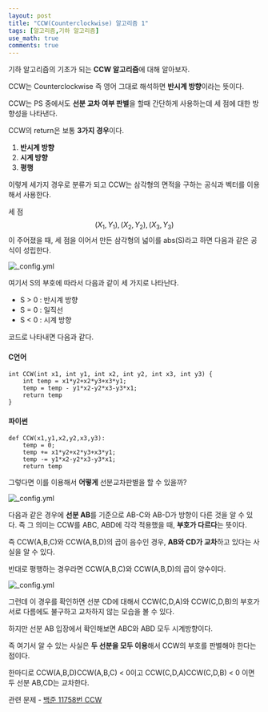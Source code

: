 ```yaml
---
layout: post
title: "CCW(Counterclockwise) 알고리즘 1"
tags: [알고리즘,기하 알고리즘]
use_math: true
comments: true
---
```


기하 알고리즘의 기초가 되는 **CCW 알고리즘**에 대해 알아보자.

CCW는 Counterclockwise 즉 영어 그대로 해석하면 **반시계 방향**이라는 뜻이다. 

CCW는 PS 중에서도 **선분 교차 여부 판별**을 할때 간단하게 사용하는데 세 점에 대한 방향성을 나타낸다.

CCW의 return은 보통 **3가지 경우**이다.

1. **반시계 방향**
2. **시계 방향**
3. **평행**

이렇게 세가지 경우로 분류가 되고 CCW는 삼각형의 면적을 구하는 공식과 벡터를 이용해서 사용한다.

세 점$$(X_{1}, Y_{1}), (X_{2}, Y_{2}), (X_{3}, Y_{3}) $$이 주어졌을 때, 세 점을 이어서 만든 삼각형의 넓이를 abs(S)라고 하면 다음과 같은 공식이 성립한다.

![_config.yml]({{site.baseurl}}/images/ccw/0707-1.gif)

여기서 S의 부호에 따라서 다음과 같이 세 가지로 나타난다.

* S > 0 : 반시계 방향
* S = 0 : 일직선
* S < 0 : 시계 방향

코드로 나타내면 다음과 같다.

#### C언어

	int CCW(int x1, int y1, int x2, int y2, int x3, int y3) {
    	int temp = x1*y2+x2*y3+x3*y1;
    	temp = temp - y1*x2-y2*x3-y3*x1;
        return temp
    }

#### 파이썬

	def CCW(x1,y1,x2,y2,x3,y3):
    	temp = 0;
        temp += x1*y2+x2*y3+x3*y1;
        temp -= y1*x2-y2*x3-y3*x1;
        return temp

    
그렇다면 이를 이용해서 **어떻게** 선분교차판별을 할 수 있을까?

![_config.yml]({{site.baseurl}}/images/ccw/ccw1.png)

다음과 같은 경우에 **선분 AB**를 기준으로 AB-C와 AB-D가 방향이 다른 것을 알 수 있다. 즉 그 의미는 CCW를 ABC, ABD에 각각 적용했을 때, **부호가 다르다**는 뜻이다.

즉 CCW(A,B,C)와 CCW(A,B,D)의 곱이 음수인 경우, **AB와 CD가 교차**하고 있다는 사실을 알 수 있다.

반대로 평행하는 경우라면 CCW(A,B,C)와 CCW(A,B,D)의 곱이 양수이다.

![_config.yml]({{site.baseurl}}/images/ccw/ccw2.png)

그런데 이 경우를 확인하면 선분 CD에 대해서 CCW(C,D,A)와 CCW(C,D,B)의 부호가 서로 다름에도 불구하고 교차하지 않는 모습을 볼 수 있다.

하지만 선분 AB 입장에서 확인해보면 ABC와 ABD 모두 시계방향이다.

즉 여기서 알 수 있는 사실은 **두 선분을 모두 이용**해서 CCW의 부호를 판별해야 한다는 점이다.

한마디로 CCW(A,B,D)CCW(A,B,C) < 0이고 
CCW(C,D,A)CCW(C,D,B) < 0 이면 두 선분 AB,CD는 교차한다.

관련 문제 - [백준 11758번 CCW](https://www.acmicpc.net/problem/11758)